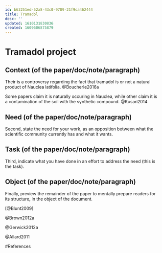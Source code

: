 ```yaml
---
id: b63251ed-52a8-43c0-9789-21f9ca462444
title: Tramadol
desc: ''
updated: 1610131830836
created: 1609606875879
---
```


# Tramadol project 

## Context (of the paper/doc/note/paragraph)

Their is a controversy regarding the fact that tramadol is or not a natural product of Nauclea latifolia. @Boucherle2016a

Some papers claim it is naturally occuring in Nauclea, while other claim it is a contamination of the soil with the synthetic compound. @Kusari2014


## Need (of the paper/doc/note/paragraph)
Second, state the need for your work, as an opposition between what the scientific community currently has and what it wants.
## Task (of the paper/doc/note/paragraph)
Third, indicate what you have done in an effort to address the need (this is the task).
## Object (of the paper/doc/note/paragraph)
Finally, preview the remainder of the paper to mentally prepare readers for its structure, in the object of the document.




[@Blunt2009]

@Brown2012a

@Gerwick2012a

@Allard2011



#References






